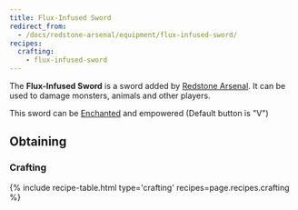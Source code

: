 ```yaml
---
title: Flux-Infused Sword
redirect_from:
  - /docs/redstone-arsenal/equipment/flux-infused-sword/
recipes:
  crafting:
    - flux-infused-sword
---
```


The **Flux-Infused Sword** is a sword added by [Redstone
Arsenal](/docs/redstone-arsenal/). It can be used to damage monsters, animals
and other players.

This sword can be [Enchanted](https://minecraft.gamepedia.com/Enchanting) and
empowered (Default button is "V")


Obtaining
---------

### Crafting
{% include recipe-table.html type='crafting' recipes=page.recipes.crafting %}
